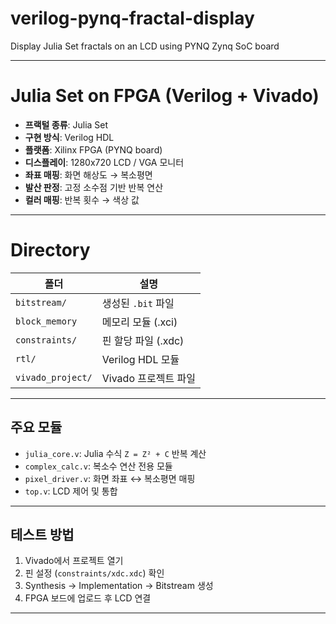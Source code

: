 # verilog-pynq-fractal-display
Display Julia Set fractals on an LCD using PYNQ Zynq SoC board

---
# Julia Set on FPGA (Verilog + Vivado)

- **프랙털 종류**: Julia Set  
- **구현 방식**: Verilog HDL  
- **플랫폼**: Xilinx FPGA (PYNQ board)
- **디스플레이**: 1280x720 LCD / VGA 모니터  
- **좌표 매핑**: 화면 해상도 → 복소평면  
- **발산 판정**: 고정 소수점 기반 반복 연산  
- **컬러 매핑**: 반복 횟수 → 색상 값
  
---

# Directory
| 폴더 | 설명 |
|------|------|
| `bitstream/` | 생성된 `.bit` 파일 |
| `block_memory` | 메모리 모듈 (.xci) |
| `constraints/` | 핀 할당 파일 (.xdc) |
| `rtl/` | Verilog HDL 모듈 |
| `vivado_project/` | Vivado 프로젝트 파일 |

---

## 주요 모듈

- `julia_core.v`: Julia 수식 `Z = Z² + C` 반복 계산
- `complex_calc.v`: 복소수 연산 전용 모듈
- `pixel_driver.v`: 화면 좌표 ↔ 복소평면 매핑
- `top.v`: LCD 제어 및 통합

---

## 테스트 방법

1. Vivado에서 프로젝트 열기
2. 핀 설정 (`constraints/xdc.xdc`) 확인
3. Synthesis → Implementation → Bitstream 생성
4. FPGA 보드에 업로드 후 LCD 연결

---
